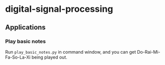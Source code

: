 # digital-signal-processing

## Applications
### Play basic notes
Run ```play_basic_notes.py``` in command window, and you can get Do-Rai-Mi-Fa-So-La-Xi being played out.


